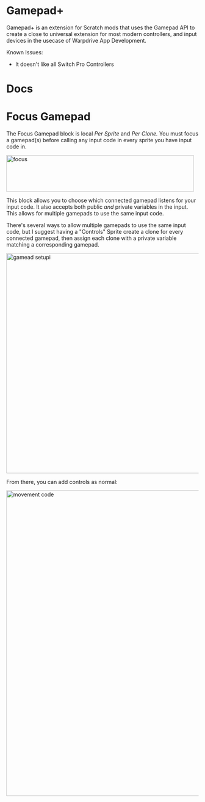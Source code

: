 # Gamepad+
Gamepad+ is an extension for Scratch mods that uses the Gamepad API to create a close to universal extension for most modern controllers, and input devices in the usecase of Warpdrive App Development.

Known Issues:
- It doesn't like all Switch Pro Controllers

# Docs
# Focus Gamepad

The Focus Gamepad block is local *Per Sprite* and *Per Clone.* You must focus a gamepad(s) before calling any input code in every sprite you have input code in.

<img width="491" height="96" alt="focus" src="https://github.com/user-attachments/assets/8155c540-8a0e-4771-8c22-fe4436d2aa71" />

This block allows you to choose which connected gamepad listens for your input code. It also accepts both public *and* private variables in the input. This allows for multiple gamepads to use the same input code.

There's several ways to allow multiple gamepads to use the same input code, but I suggest having a "Controls" Sprite create a clone for every connected gamepad, then assign each clone with a private variable matching a corresponding gamepad.

<img width="687" height="577" alt="gamead setupi" src="https://github.com/user-attachments/assets/d3526c72-e6db-4c40-98ae-2d7534473e7e" />

From there, you can add controls as normal:

<img width="1670" height="801" alt="movement code" src="https://github.com/user-attachments/assets/73c492d1-5fac-465e-9def-2f278a9e38e5" />

